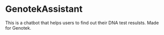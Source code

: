 # GenotekAssistant

This is a chatbot that helps users to find out their DNA test resulsts. Made for Genotek.
